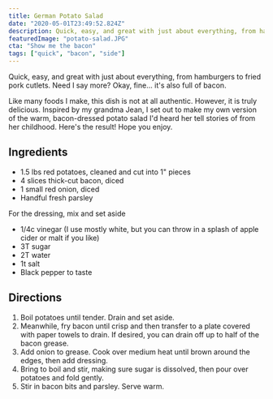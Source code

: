 ```yaml
---
title: German Potato Salad
date: "2020-05-01T23:49:52.824Z"
description: Quick, easy, and great with just about everything, from hamburgers to fried pork cutlets. Need I say more? Okay, fine... it's also full of bacon.
featuredImage: "potato-salad.JPG"
cta: "Show me the bacon"
tags: ["quick", "bacon", "side"]
---
```


Quick, easy, and great with just about everything, from hamburgers to fried pork cutlets. Need I say more? Okay, fine... it's also full of bacon.

Like many foods I make, this dish is not at all authentic. However, it is truly delicious. Inspired by my grandma Jean, I set out to make my own version of the warm, bacon-dressed potato salad I'd heard her tell stories of from her childhood. Here's the result! Hope you enjoy.

## Ingredients

-   1.5 lbs red potatoes, cleaned and cut into 1" pieces
-   4 slices thick-cut bacon, diced
-   1 small red onion, diced
-   Handful fresh parsley

For the dressing, mix and set aside

-   1/4c vinegar (I use mostly white, but you can throw in a splash of apple cider or malt if you like)
-   3T sugar
-   2T water
-   1t salt
-   Black pepper to taste

## Directions

1. Boil potatoes until tender. Drain and set aside.
2. Meanwhile, fry bacon until crisp and then transfer to a plate covered with paper towels to drain. If desired, you can drain off up to half of the bacon grease.
3. Add onion to grease. Cook over medium heat until brown around the edges, then add dressing.
4. Bring to boil and stir, making sure sugar is dissolved, then pour over potatoes and fold gently.
5. Stir in bacon bits and parsley. Serve warm.
